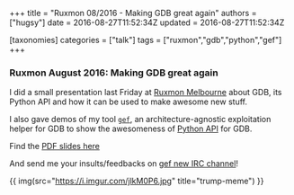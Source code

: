 +++
title = "Ruxmon 08/2016 - Making GDB great again"
authors = ["hugsy"]
date =   2016-08-27T11:52:34Z
updated =   2016-08-27T11:52:34Z

[taxonomies]
categories = ["talk"]
tags = ["ruxmon","gdb","python","gef"]
+++

### Ruxmon August 2016: Making GDB great again ###

I did a small presentation last Friday at [Ruxmon Melbourne](https://web.archive.org/web/20231209215029/http://ruxmon.com/melbourne/) about GDB, its Python API and how it can be used to make awesome new stuff.

I also gave demos of my tool [`gef`](https://github.com/hugsy/gef.git), an architecture-agnostic exploitation helper for GDB to show the awesomeness of [Python API](https://sourceware.org/gdb/onlinedocs/gdb/Python-API.html) for GDB.

Find the [PDF slides here](http://christophe.alladoum.free.fr/public/ruxmon-08-16/ruxmon_2016-09_gdb_enhanced_features.pdf)

And send me your insults/feedbacks on [gef new IRC channel](https://web.archive.org/web/20160303165817/https://webchat.freenode.net/?channels=##gef)!

{{ img(src="https://i.imgur.com/jlkM0P6.jpg" title="trump-meme") }}
